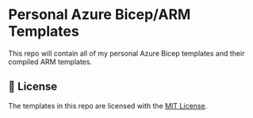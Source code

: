# Personal Azure Bicep/ARM Templates

This repo will contain all of my personal Azure Bicep templates and their compiled ARM templates.

## 🔑 License

The templates in this repo are licensed with the [MIT License](LICENSE).
